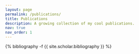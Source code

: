 ```yaml
---
layout: page
permalink: /publications/
title: Publications
description: A growing collection of my cool publications.
nav: true
nav_order: 1
---
```

<!-- _pages/publications.md -->
<div class="publications">

{% bibliography -f {{ site.scholar.bibliography }} %}

</div>
